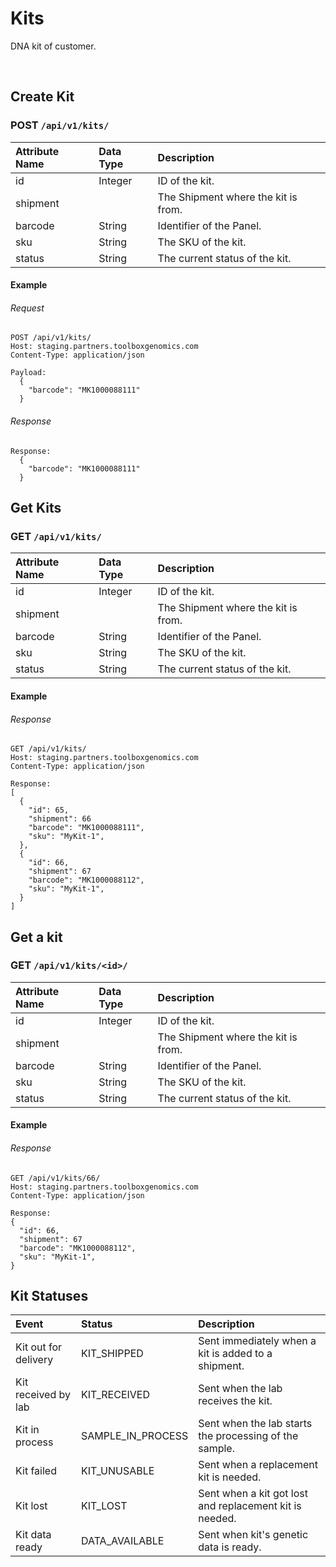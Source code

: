 # Kits

DNA kit of customer.

<br />

## Create Kit
### POST `/api/v1/kits/ `

| Attribute Name | Data Type | Description
|:---|:---|:---
| id | Integer | ID of the kit.
| shipment | | The Shipment where the kit is from.
| barcode | String | Identifier of the Panel.
| sku | String | The SKU of the kit.
| status | String | The current status of the kit.

#### Example

###### Request

```
POST /api/v1/kits/
Host: staging.partners.toolboxgenomics.com
Content-Type: application/json

Payload:
  {
    "barcode": "MK1000088111"
  }

```

###### Response

```
Response:
  {
    "barcode": "MK1000088111"
  }

```

## Get Kits
### GET `/api/v1/kits/ `

| Attribute Name | Data Type | Description
|:---|:---|:---
| id | Integer | ID of the kit.
| shipment | | The Shipment where the kit is from.
| barcode | String | Identifier of the Panel.
| sku | String | The SKU of the kit.
| status | String | The current status of the kit.

#### Example

###### Response

```
GET /api/v1/kits/
Host: staging.partners.toolboxgenomics.com
Content-Type: application/json

Response:
[
  {
    "id": 65,
    "shipment": 66
    "barcode": "MK1000088111",
    "sku": "MyKit-1",
  },
  {
    "id": 66,
    "shipment": 67
    "barcode": "MK1000088112",
    "sku": "MyKit-1",
  }
]

```
## Get a kit
### GET `/api/v1/kits/<id>/ `

| Attribute Name | Data Type | Description
|:---|:---|:---
| id | Integer | ID of the kit.
| shipment | | The Shipment where the kit is from.
| barcode | String | Identifier of the Panel.
| sku | String | The SKU of the kit.
| status | String | The current status of the kit.

#### Example

###### Response

```
GET /api/v1/kits/66/
Host: staging.partners.toolboxgenomics.com
Content-Type: application/json

Response:
{
  "id": 66,
  "shipment": 67
  "barcode": "MK1000088112",
  "sku": "MyKit-1",
}

```

## Kit Statuses
| Event | Status | Description
|:---|:---|:---
| Kit out for delivery | KIT_SHIPPED | Sent immediately when a kit is added to a shipment.
| Kit received by lab | KIT_RECEIVED | Sent when the lab receives the kit.
| Kit in process | SAMPLE_IN_PROCESS | Sent when the lab starts the processing of the sample.
| Kit failed | KIT_UNUSABLE | Sent when a replacement kit is needed.
| Kit lost | KIT_LOST | Sent when a kit got lost and replacement kit is needed.
| Kit data ready | DATA_AVAILABLE | Sent when kit's genetic data is ready.
